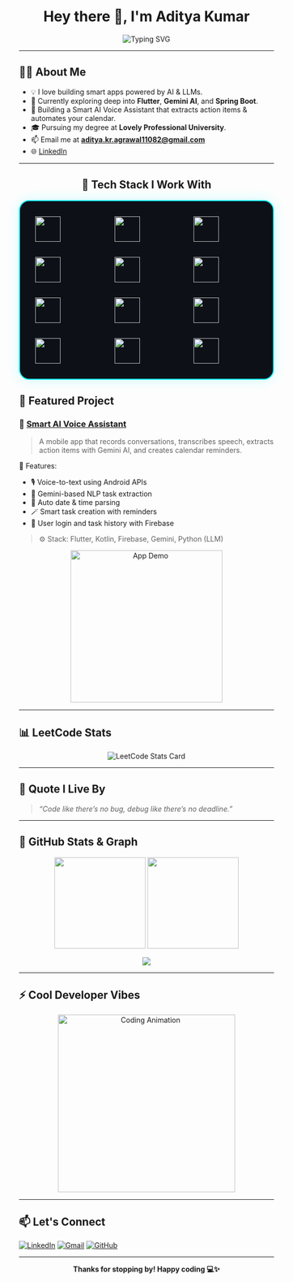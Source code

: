 <h1 align="center">Hey there 👋, I'm Aditya Kumar</h1>

<p align="center">
  <img src="https://readme-typing-svg.demolab.com?font=Fira+Code&size=24&pause=1000&color=00F7FF&center=true&vCenter=true&width=440&lines=AI+Explorer+%F0%9F%9A%80;+SpringBoot+Developer+%F0%9F%94%A5;Code.+Create.+Innovate." alt="Typing SVG" />
</p>

---

## 👨‍💻 About Me

- 💡 I love building smart apps powered by AI & LLMs.
- 🧠 Currently exploring deep into **Flutter**, **Gemini AI**, and **Spring Boot**.
- 🔭 Building a Smart AI Voice Assistant that extracts action items & automates your calendar.
- 🎓 Pursuing my degree at **Lovely Professional University**.
- 📫 Email me at **aditya.kr.agrawal11082@gmail.com**
- 🌐 [LinkedIn](https://www.linkedin.com/in/aditya-kumar-11082003-babua/)

---

<h2 align="center">🚀 Tech Stack I Work With</h2>

<style>
  .animated-grid {
    display: grid;
    grid-template-columns: repeat(3, 1fr);
    gap: 30px;
    padding: 30px;
    max-width: 600px;
    margin: auto;
    background-color: #0d1117;
    border-radius: 20px;
    border: 2px solid #00f7ff;
    box-shadow: 0 0 25px rgba(0, 247, 255, 0.2);
  }

  .tech-icon {
    width: 50px;
    height: 50px;
    transition: transform 0.3s ease-in-out, box-shadow 0.3s ease-in-out;
    animation: floatUpDown 3s ease-in-out infinite;
  }

  .tech-icon:hover {
    transform: scale(1.2);
    box-shadow: 0 0 15px rgba(0, 247, 255, 0.5);
  }

  @keyframes floatUpDown {
    0% { transform: translateY(0); }
    50% { transform: translateY(-8px); }
    100% { transform: translateY(0); }
  }
</style>

<!-- Icon Grid Container with Animation -->
<div class="animated-grid">
  <img class="tech-icon" src="https://cdn.jsdelivr.net/gh/devicons/devicon/icons/python/python-original.svg" />
  <img class="tech-icon" src="https://cdn.jsdelivr.net/gh/devicons/devicon/icons/cplusplus/cplusplus-original.svg" />
  <img class="tech-icon" src="https://cdn.jsdelivr.net/gh/devicons/devicon/icons/java/java-original.svg" />

  <img class="tech-icon" src="https://cdn.jsdelivr.net/gh/devicons/devicon/icons/flutter/flutter-original.svg" />
  <img class="tech-icon" src="https://cdn.jsdelivr.net/gh/devicons/devicon/icons/kotlin/kotlin-original.svg" />
  <img class="tech-icon" src="https://cdn.jsdelivr.net/gh/devicons/devicon/icons/spring/spring-original.svg" />

  <img class="tech-icon" src="https://cdn.jsdelivr.net/gh/devicons/devicon/icons/firebase/firebase-plain.svg" />
  <img class="tech-icon" src="https://cdn.jsdelivr.net/gh/devicons/devicon/icons/mongodb/mongodb-original.svg" />
  <img class="tech-icon" src="https://cdn.jsdelivr.net/gh/devicons/devicon/icons/nodejs/nodejs-original.svg" />

  <img class="tech-icon" src="https://cdn.jsdelivr.net/gh/devicons/devicon/icons/mysql/mysql-original.svg" />
  <img class="tech-icon" src="https://cdn.jsdelivr.net/gh/devicons/devicon/icons/androidstudio/androidstudio-original.svg" />
  <img class="tech-icon" src="https://cdn.jsdelivr.net/gh/devicons/devicon/icons/html5/html5-original.svg" />
</div>


## 📱 Featured Project

### 🎤 [Smart AI Voice Assistant](https://github.com/adityakr1108/Smart-AI-Voice-Assistant-Mobile-App)

> A mobile app that records conversations, transcribes speech, extracts action items with Gemini AI, and creates calendar reminders.

🚀 Features:
- 🎙️ Voice-to-text using Android APIs  
- 🧠 Gemini-based NLP task extraction  
- 📅 Auto date & time parsing  
- 🪄 Smart task creation with reminders  
- 🔐 User login and task history with Firebase

> ⚙️ Stack: Flutter, Kotlin, Firebase, Gemini, Python (LLM)

<p align="center">
  <img src="https://github.com/adityakr1108/Smart-AI-Voice-Assistant-Mobile-App/blob/main/assets/demo.gif?raw=true" width="300" alt="App Demo"/>
</p>

---

## 📊 LeetCode Stats

<p align="center">
  <img src="https://leetcard.jacoblin.cool/aditya_Kumar_1108?theme=dark&font=Baloo+Bhai" alt="LeetCode Stats Card" />
</p>

---

## 🧠 Quote I Live By

> *“Code like there’s no bug, debug like there’s no deadline.”*

---

## 🧩 GitHub Stats & Graph

<p align="center">
  <img src="https://github-readme-stats.vercel.app/api?username=adityakr1108&show_icons=true&theme=radical&count_private=true" height="180"/>
  <img src="https://github-readme-stats.vercel.app/api/top-langs/?username=adityakr1108&layout=compact&theme=radical" height="180"/>
</p>

<p align="center">
  <img src="https://github-readme-activity-graph.vercel.app/graph?username=adityakr1108&theme=radical&area=true&hide_border=true" />
</p>

---

## ⚡ Cool Developer Vibes

<p align="center">
  <img src="https://media.giphy.com/media/qgQUggAC3Pfv687qPC/giphy.gif" width="350" alt="Coding Animation" />
</p>

---

## 📫 Let's Connect

[![LinkedIn](https://img.shields.io/badge/LinkedIn-Connect-blue?style=flat&logo=linkedin)](https://www.linkedin.com/in/aditya-kumar-11082003-babua/)
[![Gmail](https://img.shields.io/badge/Gmail-Contact-red?style=flat&logo=gmail)](mailto:aditya.kr.agrawal11082@gmail.com)
[![GitHub](https://img.shields.io/badge/GitHub-Follow-black?style=flat&logo=github)](https://github.com/adityakr1108)

---

<p align="center"><b>Thanks for stopping by! Happy coding 💻✨</b></p>
